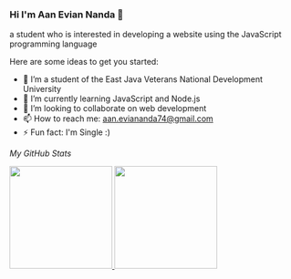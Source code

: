 ### Hi I'm Aan Evian Nanda 👋

a student who is interested in developing a website using the JavaScript programming language

Here are some ideas to get you started:

- 🔭 I’m a student of the East Java Veterans National Development University
- 🌱 I’m currently learning JavaScript and Node.js
- 👯 I’m looking to collaborate on web development
- 📫 How to reach me: aan.eviananda74@gmail.com
- ⚡ Fun fact: I'm Single :)

*My GitHub Stats*

<p align="left">
<a href="https://github.com/aaneviannanda">
  <img height="180em" src="https://github-readme-stats-eight-theta.vercel.app/api?username=aaneviannanda&show_icons=true&theme=algolia&include_all_commits=true&count_private=true"/>
  <img height="180em" src="https://github-readme-stats-eight-theta.vercel.app/api/top-langs/?username=aaneviannanda&layout=compact&langs_count=8&theme=algolia"/>
</a>
</p>
